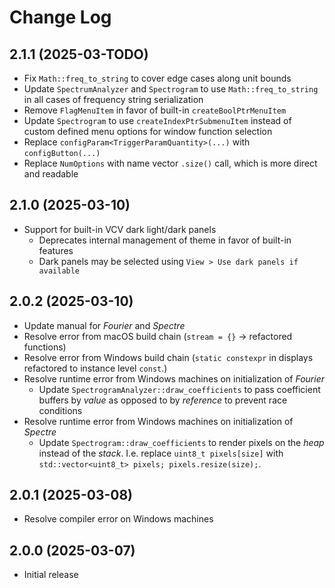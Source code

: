 # Change Log

## 2.1.1 (2025-03-TODO)

-   Fix `Math::freq_to_string` to cover edge cases along unit bounds
-   Update `SpectrumAnalyzer` and `Spectrogram` to use `Math::freq_to_string`
    in all cases of frequency string serialization
-   Remove `FlagMenuItem` in favor of built-in `createBoolPtrMenuItem`
-   Update `Spectrogram` to use `createIndexPtrSubmenuItem` instead of custom
    defined menu options for window function selection
-   Replace `configParam<TriggerParamQuantity>(...)` with `configButton(...)`
-   Replace `NumOptions` with name vector `.size()` call, which is more direct
    and readable

## 2.1.0 (2025-03-10)

-   Support for built-in VCV dark light/dark panels
    -   Deprecates internal management of theme in favor of built-in features
    -   Dark panels may be selected using `View > Use dark panels if available`

## 2.0.2 (2025-03-10)

-   Update manual for _Fourier_ and _Spectre_
-   Resolve error from macOS build chain (`stream = {}` -> refactored functions)
-   Resolve error from Windows build chain (`static constexpr` in displays
    refactored to instance level `const`.)
-   Resolve runtime error from Windows machines on initialization of _Fourier_
    -   Update `SpectrogramAnalyzer::draw_coefficients` to pass coefficient
        buffers by _value_ as opposed to by _reference_ to prevent race
        conditions
-   Resolve runtime error from Windows machines on initialization of _Spectre_
    -   Update `Spectrogram::draw_coefficients` to render pixels on the _heap_
        instead of the _stack_. I.e. replace `uint8_t pixels[size]` with
        `std::vector<uint8_t> pixels; pixels.resize(size);`.

## 2.0.1 (2025-03-08)

-   Resolve compiler error on Windows machines

## 2.0.0 (2025-03-07)

-   Initial release

